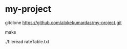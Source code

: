 # my-project
gitclone https://github.com/alokekumardas/my-project.git

make

./fileread rateTable.txt    
